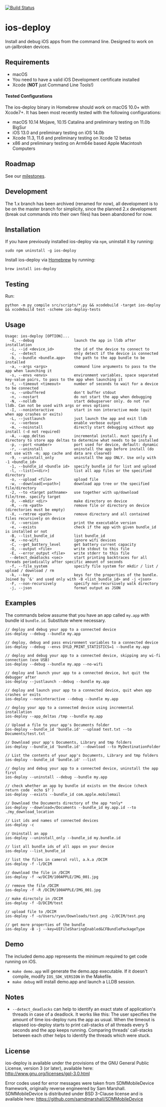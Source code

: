 [![Build Status](https://travis-ci.org/ios-control/ios-deploy.svg?branch=master)](https://travis-ci.org/ios-control/ios-deploy)

ios-deploy
==========

Install and debug iOS apps from the command line. Designed to work on un-jailbroken devices.

## Requirements

* macOS
* You need to have a valid iOS Development certificate installed
* Xcode (**NOT** just Command Line Tools!)

#### Tested Configurations
The ios-deploy binary in Homebrew should work on macOS 10.0+ with Xcode7+. It has been most recently tested with the following configurations:
 - macOS 10.14 Mojave, 10.15 Catalina and preliminary testing on 11.0b BigSur
 - iOS 13.0 and preliminary testing on iOS 14.0b
 - Xcode 11.3, 11.6 and preliminary testing on Xcode 12 betas
 - x86 and preliminary testing on Arm64e based Apple Macintosh Computers

## Roadmap

See our [milestones](https://github.com/phonegap/ios-deploy/milestones).
	
## Development

The 1.x branch has been archived (renamed for now), all development is to be on the master branch for simplicity, since the planned 2.x development (break out commands into their own files) has been abandoned for now.

## Installation

If you have previously installed ios-deploy via `npm`, uninstall it by running:
```
sudo npm uninstall -g ios-deploy
```

Install ios-deploy via [Homebrew](https://brew.sh/) by running:

```
brew install ios-deploy
```

## Testing

Run:

```
python -m py_compile src/scripts/*.py && xcodebuild -target ios-deploy && xcodebuild test -scheme ios-deploy-tests
```

## Usage

    Usage: ios-deploy [OPTION]...
	  -d, --debug                  launch the app in lldb after installation
	  -i, --id <device_id>         the id of the device to connect to
	  -c, --detect                 only detect if the device is connected
	  -b, --bundle <bundle.app>    the path to the app bundle to be installed
	  -a, --args <args>            command line arguments to pass to the app when launching it
	  -s, --envs <envs>            environment variables, space separated key-value pairs, to pass to the app when launching it
	  -t, --timeout <timeout>      number of seconds to wait for a device to be connected
	  -u, --unbuffered             don't buffer stdout
	  -n, --nostart                do not start the app when debugging
	  -N, --nolldb                 start debugserver only. do not run lldb. Can not be used with args or envs options
	  -I, --noninteractive         start in non interactive mode (quit when app crashes or exits)
	  -L, --justlaunch             just launch the app and exit lldb
	  -v, --verbose                enable verbose output
	  -m, --noinstall              directly start debugging without app install (-d not required)
	  -A, --app_deltas             incremental install. must specify a directory to store app deltas to determine what needs to be installed
	  -p, --port <number>          port used for device, default: dynamic
	  -r, --uninstall              uninstall the app before install (do not use with -m; app cache and data are cleared) 
	  -9, --uninstall_only         uninstall the app ONLY. Use only with -1 <bundle_id> 
	  -1, --bundle_id <bundle id>  specify bundle id for list and upload
	  -l, --list[=<dir>]           list all app files or the specified directory
	  -o, --upload <file>          upload file
	  -w, --download[=<path>]      download app tree or the specified file/directory
	  -2, --to <target pathname>   use together with up/download file/tree. specify target
	  -D, --mkdir <dir>            make directory on device
	  -R, --rm <path>              remove file or directory on device (directories must be empty)
	  -X, --rmtree <path>          remove directory and all contained files recursively on device
	  -V, --version                print the executable version 
	  -e, --exists                 check if the app with given bundle_id is installed or not 
	  -B, --list_bundle_id         list bundle_id 
	  -W, --no-wifi                ignore wifi devices
	  -C, --get_battery_level      get battery current capacity 
	  -O, --output <file>          write stdout to this file
	  -E, --error_output <file>    write stderr to this file
	  --detect_deadlocks <sec>     start printing backtraces for all threads periodically after specific amount of seconds
	  -f, --file_system            specify file system for mkdir / list / upload / download / rm
      -k, --key                    keys for the properties of the bundle. Joined by '&' and used only with -B <list_bundle_id> and -j <json>
	  -F, --non-recursively        specify non-recursively walk directory
	  -j, --json                   format output as JSON

## Examples

The commands below assume that you have an app called `my.app` with bundle id `bundle.id`. Substitute where necessary.

    // deploy and debug your app to a connected device
    ios-deploy --debug --bundle my.app

    // deploy, debug and pass environment variables to a connected device
    ios-deploy --debug --envs DYLD_PRINT_STATISTICS=1 --bundle my.app

    // deploy and debug your app to a connected device, skipping any wi-fi connection (use USB)
    ios-deploy --debug --bundle my.app --no-wifi

    // deploy and launch your app to a connected device, but quit the debugger after
    ios-deploy --justlaunch --debug --bundle my.app

    // deploy and launch your app to a connected device, quit when app crashes or exits
    ios-deploy --noninteractive --debug --bundle my.app

    // deploy your app to a connected device using incremental installation
    ios-deploy --app_deltas /tmp --bundle my.app

    // Upload a file to your app's Documents folder
    ios-deploy --bundle_id 'bundle.id' --upload test.txt --to Documents/test.txt

    // Download your app's Documents, Library and tmp folders
    ios-deploy --bundle_id 'bundle.id' --download --to MyDestinationFolder

    // List the contents of your app's Documents, Library and tmp folders
    ios-deploy --bundle_id 'bundle.id' --list

    // deploy and debug your app to a connected device, uninstall the app first
    ios-deploy --uninstall --debug --bundle my.app

    // check whether an app by bundle id exists on the device (check return code `echo $?`)
    ios-deploy --exists --bundle_id com.apple.mobilemail

    // Download the Documents directory of the app *only*
    ios-deploy --download=/Documents --bundle_id my.app.id --to ./my_download_location
    
    // List ids and names of connected devices
    ios-deploy -c
    
    // Uninstall an app
    ios-deploy --uninstall_only --bundle_id my.bundle.id
    
    // list all bundle ids of all apps on your device
    ios-deploy --list_bundle_id
    
    // list the files in cameral roll, a.k.a /DCIM
    ios-deploy -f -l/DCIM
    
    // download the file in /DCIM
    ios-deploy -f -w/DCIM/100APPLE/IMG_001.jpg
    
    // remove the file /DCIM
    ios-deploy -f -R /DCIM/100APPLE/IMG_001.jpg
    
    // make directoly in /DCIM
    ios-deploy -f -D/DCIM/test
    
    // upload file to /DCIM
    ios-deploy -f -o/Users/ryan/Downloads/test.png -2/DCIM/test.png
    
    // get more properties of the bundle
    ios-deploy -B -j --key=UIFileSharingEnabled&CFBundlePackageType


## Demo

The included demo.app represents the minimum required to get code running on iOS.

* `make demo.app` will generate the demo.app executable. If it doesn't compile, modify `IOS_SDK_VERSION` in the Makefile.
* `make debug` will install demo.app and launch a LLDB session.

## Notes

* `--detect_deadlocks` can help to identify an exact state of application's threads in case of a deadlock. It works like this: The user specifies the amount of time ios-deploy runs the app as usual. When the timeout is elapsed ios-deploy starts to print call-stacks of all threads every 5 seconds and the app keeps running. Comparing threads' call-stacks between each other helps to identify the threads which were stuck.

## License

ios-deploy is available under the provisions of the GNU General Public License,
version 3 (or later), available here: http://www.gnu.org/licenses/gpl-3.0.html


Error codes used for error messages were taken from SDMMobileDevice framework,
originally reverse engineered by Sam Marshall. SDMMobileDevice is distributed
under BSD 3-Clause license and is available here:
https://github.com/samdmarshall/SDMMobileDevice
